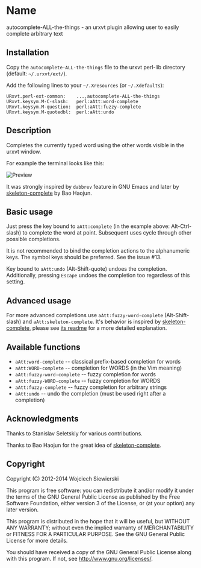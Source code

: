 Name
====

autocomplete-ALL-the-things - an urxvt plugin allowing user to easily complete arbitrary text

Installation
------------

Copy the `autocomplete-ALL-the-things` file to the urxvt perl-lib directory
(default: `~/.urxvt/ext/`).

Add the following lines to your `~/.Xresources` (or `~/.Xdefaults`):

```
URxvt.perl-ext-common:    ...,autocomplete-ALL-the-things
URxvt.keysym.M-C-slash:   perl:aAtt:word-complete
URxvt.keysym.M-question:  perl:aAtt:fuzzy-complete
URxvt.keysym.M-quotedbl:  perl:aAtt:undo
```

Description
-----------

Completes the currently typed word using the other words visible in the urxvt window.

For example the terminal looks like this:

![Preview](https://cloud.githubusercontent.com/assets/674812/3480320/3bd2e726-035f-11e4-9e64-db599724c931.gif)

It was strongly inspired by `dabbrev` feature in GNU Emacs and later by
[skeleton-complete](https://github.com/baohaojun/skeleton-complete) by Bao
Haojun.

Basic usage
-----------

Just press the key bound to `aAtt:complete` (in the example above:
Alt-Ctrl-slash) to complete the word at point. Subsequent uses cycle through
other possible completions.

It is not recommended to bind the completion actions to the
alphanumeric keys. The symbol keys should be preferred.
See the issue #13.

Key bound to `aAtt:undo` (Alt-Shift-quote) undoes the completion.
Additionally, pressing `Escape` undoes the completion too regardless
of this setting.

Advanced usage
--------------

For more advanced completions use `aAtt:fuzzy-word-complete`
(Alt-Shift-slash) and `aAtt:skeleton-complete`. It's behavior is inspired by
[skeleton-complete](https://github.com/baohaojun/skeleton-complete), please see
[its readme](http://baohaojun.github.io/skeleton-complete.html) for a more
detailed explanation.

Available functions
-------------------

* `aAtt:word-complete` -- classical prefix-based completion for words
* `aAtt:WORD-complete` -- completion for WORDS (in the Vim meaning)
* `aAtt:fuzzy-word-complete` -- fuzzy completion for words
* `aAtt:fuzzy-WORD-complete` -- fuzzy completion for WORDS
* `aAtt:fuzzy-complete` -- fuzzy completion for arbitrary strings
* `aAtt:undo` -- undo the completion (must be used right after a completion)

Acknowledgments
---------------

Thanks to Stanislav Seletskiy for various contributions.

Thanks to Bao Haojun for the great idea of [skeleton-complete](https://github.com/baohaojun/skeleton-complete).

Copyright
---------

Copyright (C) 2012-2014  Wojciech Siewierski

This program is free software: you can redistribute it and/or modify
it under the terms of the GNU General Public License as published by
the Free Software Foundation, either version 3 of the License, or
(at your option) any later version.

This program is distributed in the hope that it will be useful,
but WITHOUT ANY WARRANTY; without even the implied warranty of
MERCHANTABILITY or FITNESS FOR A PARTICULAR PURPOSE.  See the
GNU General Public License for more details.

You should have received a copy of the GNU General Public License
along with this program.  If not, see <http://www.gnu.org/licenses/>.

